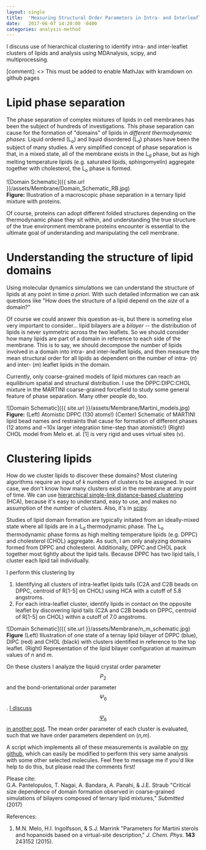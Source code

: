 ```yaml
---
layout: single
title:  'Measuring Structural Order Parameters in Intra- and Interleaflet Lipid Clusters'
date:   2017-06-07 14:20:00 -0400
categories: analysis-method
---
```


I discuss use of hierarchical clustering to identify intra- and inter-leaflet clusters of lipids and analysis using MDAnalysis, scipy, and multiprocessing.

[comment]: <> This must be added to enable MathJax with kramdown on github pages
<script type="text/javascript" async
  src="https://cdn.mathjax.org/mathjax/latest/MathJax.js?config=TeX-MML-AM_CHTML">
</script>

# Lipid phase separation

The phase separation of complex mixtures of lipids in cell membranes has been the subject of hundreds of investigations. This phase separation can cause for the formation of "domains" of lipids in *different thermodynamic phases*. Liquid ordered (L<sub>o</sub>) and liquid disordered (L<sub>d</sub>) phases have been the subject of many studies. A very simplified concept of phase separation is that, in a mixed state, all of the membrane exists in the L<sub>d</sub> phase, but as high melting temperature lipids (e.g. saturated lipids, sphingomyelin) aggregate together with cholesterol, the L<sub>o</sub> phase is formed.

![Domain Schematic]({{ site.url }}/assets/Membrane/Domain_Schematic_RB.jpg)  
**Figure:** Illustration of a macroscopic phase separation in a ternary lipid mixture with proteins.

Of course, proteins can adopt different folded structures depending on the thermodynamic phase they sit within, and understanding the true structure of the true environment membrane proteins encounter is essential to the ultimate goal of understanding and manipulating the cell membrane.

# Understanding the structure of lipid domains

Using molecular dynamics simulations we can understand the structure of lipids at any point in time *a priori*. With such detailed information we can ask questions like "How does the structure of a lipid depend on the *size* of a domain?"

Of course we could answer this question as-is, but there is someting else very important to consider... lipid bilayers are a *bilayer* -- the distribution of lipids is never symmetric across the two leaflets. So we should consider how many lipids are part of a domain in reference to each side of the membrane. This is to say, we should decompose the number of lipids involved in a domain into intra- and inter-leaflet lipids, and then measure the mean structural order for all lipids as dependent on the number of intra- (*n*) and inter- (*m*) leaflet lipids in the domain.

Currently, only coarse-grained models of lipid mixtures can reach an equilibrium spatial and structural distribution. I use the DPPC:DIPC:CHOL mixture in the MARTINI coarse-grained forcefield to study some general feature of phase separation. Many other people do, too.

![Domain Schematic]({{ site.url }}/assets/Membrane/Martini_models.jpg)  
**Figure:** (Left) Atomistic DPPC (130 atoms!) (Center) Schematic of MARTINI lipid bead names and restraints that cause for formation of different phases (12 atoms and ~10x larger integration time-step than atomistic!) (Right) CHOL model from Melo et. al. [1] is very rigid and uses virtual sites (v).

# Clustering lipids

How do we cluster lipids to discover these domains? Most clutering algorithms require an input of *k* numbers of clusters to be assigned. In our case, we don't know how many clusters exist in the membrane at any point of time. We can use [hierarchical single-link distance-based clustering](https://en.wikipedia.org/wiki/Single-linkage_clustering) (HCA), because it's easy to understand, easy to use, and makes no assumption of the number of clusters. Also, it's in [scipy](ihttps://docs.scipy.org/doc/scipy-0.14.0/reference/generated/scipy.cluster.hierarchy.fclusterdata.html#scipy.cluster.hierarchy.fclusterdata).

Studies of lipid domain formation are typically initated from an ideally-mixed state where all lipids are in a L<sub>d</sub> thermodynamic phase. The L<sub>o</sub> thermodynamic phase forms as high melting temperature lipids (e.g. DPPC) and cholesterol (CHOL) aggregate. As such, I am only analyzing domains formed from DPPC and cholesterol. Additionally, DPPC and CHOL pack together most tightly about the lipid tails. Because DPPC has two lipid tails, I cluster each lipid tail individually.

I perform this clustering by 
1. Identifying all clusters of intra-leaflet lipids tails (C2A and C2B beads on DPPC, centroid of R[1-5] on CHOL) using HCA with a cutoff of 5.8 angstroms.
2. For each intra-leaflet cluster, identify lipids in contact on the opposite leaflet by discovering lipid tails (C2A and C2B beads on DPPC, centroid of R[1-5] on CHOL) within a cutoff of 7.0 angstroms.

![Domain Schematic]({{ site.url }}/assets/Membrane/n_m_schematic.jpg)  
**Figure** (Left) Illustration of one state of a ternay lipid bilayer of DPPC (blue), DIPC (red) and CHOL (black) with clusters identified in reference to the top leaflet. (Right) Representation of the lipid bilayer configuration at maximum values of *n* and *m*.

On these clusters I analyze the liquid crystal order parameter $$P_2$$ and the bond-orientational order parameter $$\Psi_6$$. [I discuss $$\Psi_6$$ in another post](https://gpantel.github.io/analysis-method/2D_boo/). The mean order parameter of each cluster is evaluated, such that we have order parameters dependent on (*n,m*).

A script which implements all of these measurements is available on [my github](https://github.com/gpantel/MD_methods-and-analysis/blob/master/membrane_analysis/compute_n_m_DPPC%2BDIPC%2BCHOL.py), which can easily be modified to perform this very same analysis with some other selected molecules. Feel free to message me if you'd like help to do this, but please read the comments first!

Please cite:  
G.A. Pantelopulos, T. Nagai, A. Bandara, A. Panahi, & J.E. Straub "Critical size dependence of domain formation observed in coarse-grained simulations of bilayers composed of ternary lipid mixtures," *Submitted* (2017)

References:  
1. M.N. Melo, H.I. Ingolfsson, & S.J. Marrink "Parameters for Martini sterols and hopanoids based on a virtual-site description," *J. Chem. Phys.* **143** 243152 (2015).
